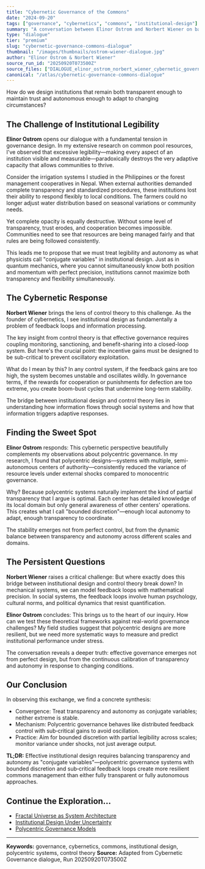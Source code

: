 ```yaml
---
title: "Cybernetic Governance of the Commons"
date: "2024-09-20"
tags: ["governance", "cybernetics", "commons", "institutional-design"]
summary: "A conversation between Elinor Ostrom and Norbert Wiener on balancing transparency and autonomy in institutional design"
type: "dialogue"
tier: "premium"
slug: "cybernetic-governance-commons-dialogue"
thumbnail: "/images/thumbnails/ostrom-wiener-dialogue.jpg"
author: "Elinor Ostrom & Norbert Wiener"
source_run_id: "20250920T073500Z"
source_files: ["DIALOGUE_elinor_ostrom_norbert_wiener_cybernetic_governance.md"]
canonical: "/atlas/cybernetic-governance-commons-dialogue"
---
```


How do we design institutions that remain both transparent enough to maintain trust and autonomous enough to adapt to changing circumstances?

## The Challenge of Institutional Legibility

**Elinor Ostrom** opens our dialogue with a fundamental tension in governance design. In my extensive research on common pool resources, I've observed that excessive legibility—making every aspect of an institution visible and measurable—paradoxically destroys the very adaptive capacity that allows communities to thrive.

Consider the irrigation systems I studied in the Philippines or the forest management cooperatives in Nepal. When external authorities demanded complete transparency and standardized procedures, these institutions lost their ability to respond flexibly to local conditions. The farmers could no longer adjust water distribution based on seasonal variations or community needs.

Yet complete opacity is equally destructive. Without some level of transparency, trust erodes, and cooperation becomes impossible. Communities need to see that resources are being managed fairly and that rules are being followed consistently.

This leads me to propose that we must treat legibility and autonomy as what physicists call "conjugate variables" in institutional design. Just as in quantum mechanics, where you cannot simultaneously know both position and momentum with perfect precision, institutions cannot maximize both transparency and flexibility simultaneously.

## The Cybernetic Response

**Norbert Wiener** brings the lens of control theory to this challenge. As the founder of cybernetics, I see institutional design as fundamentally a problem of feedback loops and information processing.

The key insight from control theory is that effective governance requires coupling monitoring, sanctioning, and benefit-sharing into a closed-loop system. But here's the crucial point: the incentive gains must be designed to be sub-critical to prevent oscillatory exploitation.

What do I mean by this? In any control system, if the feedback gains are too high, the system becomes unstable and oscillates wildly. In governance terms, if the rewards for cooperation or punishments for defection are too extreme, you create boom-bust cycles that undermine long-term stability.

The bridge between institutional design and control theory lies in understanding how information flows through social systems and how that information triggers adaptive responses.

## Finding the Sweet Spot

**Elinor Ostrom** responds: This cybernetic perspective beautifully complements my observations about polycentric governance. In my research, I found that polycentric designs—systems with multiple, semi-autonomous centers of authority—consistently reduced the variance of resource levels under external shocks compared to monocentric governance.

Why? Because polycentric systems naturally implement the kind of partial transparency that I argue is optimal. Each center has detailed knowledge of its local domain but only general awareness of other centers' operations. This creates what I call "bounded discretion"—enough local autonomy to adapt, enough transparency to coordinate.

The stability emerges not from perfect control, but from the dynamic balance between transparency and autonomy across different scales and domains.

## The Persistent Questions

**Norbert Wiener** raises a critical challenge: But where exactly does this bridge between institutional design and control theory break down? In mechanical systems, we can model feedback loops with mathematical precision. In social systems, the feedback loops involve human psychology, cultural norms, and political dynamics that resist quantification.

**Elinor Ostrom** concludes: This brings us to the heart of our inquiry. How can we test these theoretical frameworks against real-world governance challenges? My field studies suggest that polycentric designs are more resilient, but we need more systematic ways to measure and predict institutional performance under stress.

The conversation reveals a deeper truth: effective governance emerges not from perfect design, but from the continuous calibration of transparency and autonomy in response to changing conditions.

## Our Conclusion

In observing this exchange, we find a concrete synthesis:

- Convergence: Treat transparency and autonomy as conjugate variables; neither extreme is stable.
- Mechanism: Polycentric governance behaves like distributed feedback control with sub‑critical gains to avoid oscillation.
- Practice: Aim for bounded discretion with partial legibility across scales; monitor variance under shocks, not just average output.

**TL;DR:** Effective institutional design requires balancing transparency and autonomy as "conjugate variables"—polycentric governance systems with bounded discretion and sub‑critical feedback loops create more resilient commons management than either fully transparent or fully autonomous approaches.

## Continue the Exploration...

- [Fractal Universe as System Architecture](/atlas/fractal-universe-system-architecture)
- [Institutional Design Under Uncertainty](/atlas/institutional-design-uncertainty)
- [Polycentric Governance Models](/atlas/polycentric-governance-models)

---

**Keywords:** governance, cybernetics, commons, institutional design, polycentric systems, control theory
**Source:** Adapted from Cybernetic Governance dialogue, Run 20250920T073500Z
